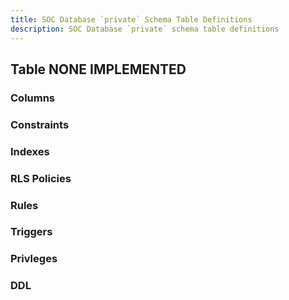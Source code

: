 ```yaml
---
title: SOC Database `private` Schema Table Definitions
description: SOC Database `private` schema table definitions
---
```


## Table NONE IMPLEMENTED

### Columns

### Constraints

### Indexes

### RLS Policies

### Rules

### Triggers

### Privleges

### DDL
